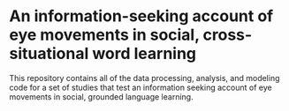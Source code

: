 An information-seeking account of eye movements in social, cross-situational word learning
===

This repository contains all of the data processing, analysis, and modeling code for a set of studies that test an information seeking account of eye movements in social, grounded language learning.
